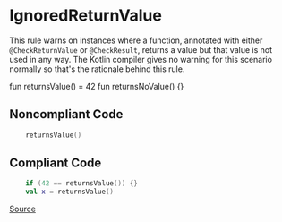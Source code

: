 # IgnoredReturnValue

This rule warns on instances where a function, annotated with either `@CheckReturnValue` or `@CheckResult`,
returns a value but that value is not used in any way. The Kotlin compiler gives no warning for this scenario
normally so that's the rationale behind this rule.

fun returnsValue() = 42
fun returnsNoValue() {}

## Noncompliant Code

```kotlin
    returnsValue()
```
## Compliant Code

```kotlin
    if (42 == returnsValue()) {}
    val x = returnsValue()
```

[Source](https://arturbosch.github.io/detekt/potential-bugs.html#ignoredreturnvalue)
